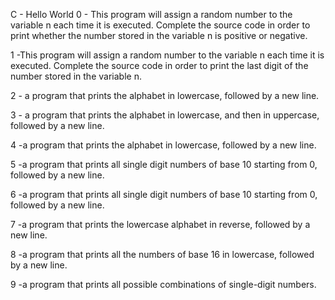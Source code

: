 C - Hello World
0 - This program will assign a random number to the variable n each time it is executed. Complete the source code in order to print whether the number stored in the variable n is positive or negative.

1 -This program will assign a random number to the variable n each time it is executed. Complete the source code in order to print the last digit of the number stored in the variable n.

2 - a program that prints the alphabet in lowercase, followed by a new line.

3 - a program that prints the alphabet in lowercase, and then in uppercase, followed by a new line.

4 -a program that prints the alphabet in lowercase, followed by a new line.

5 -a program that prints all single digit numbers of base 10 starting from 0, followed by a new line.

6 -a program that prints all single digit numbers of base 10 starting from 0, followed by a new line.

7 -a program that prints the lowercase alphabet in reverse, followed by a new line.

8 -a program that prints all the numbers of base 16 in lowercase, followed by a new line.

9 -a program that prints all possible combinations of single-digit numbers.

